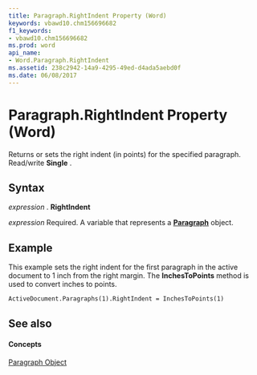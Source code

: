 ```yaml
---
title: Paragraph.RightIndent Property (Word)
keywords: vbawd10.chm156696682
f1_keywords:
- vbawd10.chm156696682
ms.prod: word
api_name:
- Word.Paragraph.RightIndent
ms.assetid: 238c2942-14a9-4295-49ed-d4ada5aebd0f
ms.date: 06/08/2017
---
```



# Paragraph.RightIndent Property (Word)

Returns or sets the right indent (in points) for the specified paragraph. Read/write  **Single** .


## Syntax

 _expression_ . **RightIndent**

 _expression_ Required. A variable that represents a **[Paragraph](Word.Paragraph.md)** object.


## Example

This example sets the right indent for the first paragraph in the active document to 1 inch from the right margin. The  **InchesToPoints** method is used to convert inches to points.


```vb
ActiveDocument.Paragraphs(1).RightIndent = InchesToPoints(1)
```


## See also


#### Concepts


[Paragraph Object](Word.Paragraph.md)

